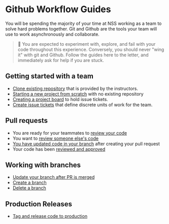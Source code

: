 # Github Workflow Guides

You will be spending the majority of your time at NSS working as a team to solve hard problems together. Git and Github are the tools your team will use to work asynchronously and collaborate.

> 🧨 You are expected to experiment with, explore, and fail with your code throughout this experience. Conversely, you should never "wing it" with git and Github. Follow the guides here to the letter, and immediately ask for help if you are stuck.

## Getting started with a team

* [Clone existing repository](./START_REMOTE.md) that is provided by the instructors.
* [Starting a new project from scratch](./START_LOCAL.md)  with no existing repository
* [Creating a project board](./PROJECTS.md) to hold issue tickets.
* [Create issue tickets](./TICKETS.md) that define discrete units of work for the team.

## Pull requests

* You are ready for your teammates to [review your code](./PR_CREATE.md)
* You want to [review someone else's code](./PR_TESTING.md)
* [You have updated code in your branch](./PR_UPDATE.md) after creating your pull request
* Your code has been [reviewed and approved](./PR_MERGE.md)

## Working with branches

* [Update your branch after PR is merged](./BRANCH_UPDATE.md)
* [Create a branch](./BRANCH_CREATE.md)
* [Delete a branch](./BRANCH_DELETE.md)

## Production Releases

* [Tag and release code to production](./PROD_RELEASE.md)